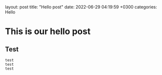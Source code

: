 layout: post
title: "Hello post"
date: 2022-06-29 04:19:59 +0300
categories: Hello

# This is our hello post
## Test
```
test
test
test
```
